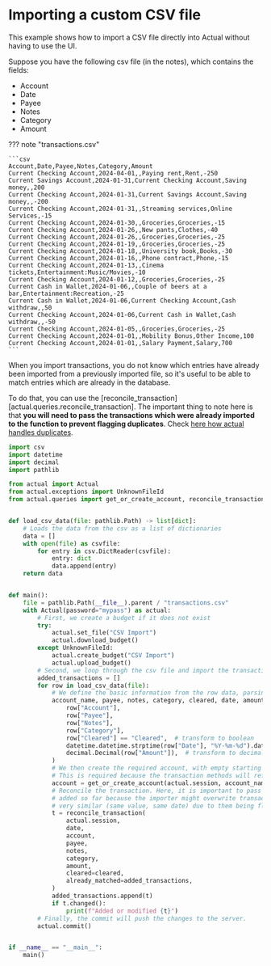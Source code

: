 # Importing a custom CSV file

This example shows how to import a CSV file directly into Actual without having to use the UI.

Suppose you have the following csv file (in the notes), which contains the fields:

- Account
- Date
- Payee
- Notes
- Category
- Amount

??? note "transactions.csv"

    ```csv
    Account,Date,Payee,Notes,Category,Amount
    Current Checking Account,2024-04-01,,Paying rent,Rent,-250
    Current Savings Account,2024-01-31,Current Checking Account,Saving money,,200
    Current Checking Account,2024-01-31,Current Savings Account,Saving money,,-200
    Current Checking Account,2024-01-31,,Streaming services,Online Services,-15
    Current Checking Account,2024-01-30,,Groceries,Groceries,-15
    Current Checking Account,2024-01-26,,New pants,Clothes,-40
    Current Checking Account,2024-01-26,,Groceries,Groceries,-25
    Current Checking Account,2024-01-19,,Groceries,Groceries,-25
    Current Checking Account,2024-01-18,,University book,Books,-30
    Current Checking Account,2024-01-16,,Phone contract,Phone,-15
    Current Checking Account,2024-01-13,,Cinema tickets,Entertainment:Music/Movies,-10
    Current Checking Account,2024-01-12,,Groceries,Groceries,-25
    Current Cash in Wallet,2024-01-06,,Couple of beers at a bar,Entertainment:Recreation,-25
    Current Cash in Wallet,2024-01-06,Current Checking Account,Cash withdraw,,50
    Current Checking Account,2024-01-06,Current Cash in Wallet,Cash withdraw,,-50
    Current Checking Account,2024-01-05,,Groceries,Groceries,-25
    Current Checking Account,2024-01-01,,Mobility Bonus,Other Income,100
    Current Checking Account,2024-01-01,,Salary Payment,Salary,700
    ```

When you import transactions, you do not know which entries have already been imported from a previously imported file,
so it's useful to be able to match entries which are already in the database.

To do that, you can use the [reconcile_transaction][actual.queries.reconcile_transaction]. The important thing to
note here is that **you will need to pass the transactions which were already imported to the function to prevent
flagging duplicates**. Check [here how actual handles duplicates](https://actualbudget.org/docs/transactions/importing#avoiding-duplicate-transactions).

```python
import csv
import datetime
import decimal
import pathlib

from actual import Actual
from actual.exceptions import UnknownFileId
from actual.queries import get_or_create_account, reconcile_transaction


def load_csv_data(file: pathlib.Path) -> list[dict]:
    # Loads the data from the csv as a list of dictionaries
    data = []
    with open(file) as csvfile:
        for entry in csv.DictReader(csvfile):
            entry: dict
            data.append(entry)
    return data


def main():
    file = pathlib.Path(__file__).parent / "transactions.csv"
    with Actual(password="mypass") as actual:
        # First, we create a budget if it does not exist
        try:
            actual.set_file("CSV Import")
            actual.download_budget()
        except UnknownFileId:
            actual.create_budget("CSV Import")
            actual.upload_budget()
        # Second, we loop through the csv file and import the transactions one by one
        added_transactions = []
        for row in load_csv_data(file):
            # We define the basic information from the row data, parsing the date and amount to the correct types
            account_name, payee, notes, category, cleared, date, amount = (
                row["Account"],
                row["Payee"],
                row["Notes"],
                row["Category"],
                row["Cleared"] == "Cleared",  # transform to boolean
                datetime.datetime.strptime(row["Date"], "%Y-%m-%d").date(),  # transform to date
                decimal.Decimal(row["Amount"]),  # transform to decimal (float is also possible)
            )
            # We then create the required account, with empty starting balances, if it does not exist.
            # This is required because the transaction methods will refuse to auto-create accounts
            account = get_or_create_account(actual.session, account_name)
            # Reconcile the transaction. Here, it is important to pass the transactions
            # added so far because the importer might overwrite transactions that look
            # very similar (same value, same date) due to them being flagged as duplicates
            t = reconcile_transaction(
                actual.session,
                date,
                account,
                payee,
                notes,
                category,
                amount,
                cleared=cleared,
                already_matched=added_transactions,
            )
            added_transactions.append(t)
            if t.changed():
                print(f"Added or modified {t}")
        # Finally, the commit will push the changes to the server.
        actual.commit()


if __name__ == "__main__":
    main()
```
